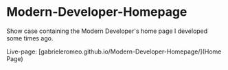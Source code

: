 # Modern-Developer-Homepage

Show case containing the Modern Developer's home page I developed some times ago.

Live-page: [gabrieleromeo.github.io/Modern-Developer-Homepage/](Home Page)

